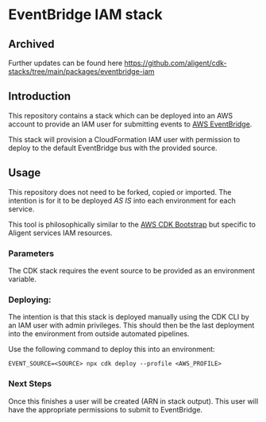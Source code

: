 # EventBridge IAM stack

## Archived
Further updates can be found here https://github.com/aligent/cdk-stacks/tree/main/packages/eventbridge-iam

## Introduction
This repository contains a stack which can be deployed into an AWS account to provide an IAM user for submitting events to [AWS EventBridge](https://aws.amazon.com/eventbridge/). 

This stack will provision a CloudFormation IAM user with permission to deploy to the default EventBridge bus with the provided source.


## Usage
This repository does not need to be forked, copied or imported. The intention is for it to be deployed *AS IS* into each environment for each service.

This tool is philosophically similar to the [AWS CDK Bootstrap](https://github.com/aws/aws-cdk/blob/master/design/cdk-bootstrap.md) but specific to Aligent services IAM resources.

### Parameters 
The CDK stack requires the event source to be provided as an environment variable.

### Deploying:
The intention is that this stack is deployed manually using the CDK CLI by an IAM user with admin privileges. 
This should then be the last deployment into the environment from outside automated pipelines.

Use the following command to deploy this into an environment:

```
EVENT_SOURCE=<SOURCE> npx cdk deploy --profile <AWS_PROFILE>
```

### Next Steps
Once this finishes a user will be created (ARN in stack output). This user will have the appropriate permissions to submit to EventBridge.
